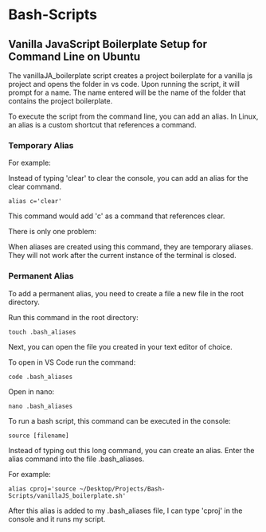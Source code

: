 # Bash-Scripts


## Vanilla JavaScript Boilerplate Setup for Command Line on Ubuntu

The vanillaJA_boilerplate script creates a project boilerplate for a vanilla js project and opens the folder in vs code.
Upon running the script, it will prompt for a name. The name entered will be the name
of the folder that contains the project boilerplate.


To execute the script from the command line, you can add an alias. 
In Linux, an alias is a custom shortcut that references a command.


### Temporary Alias

For example:

Instead of typing 'clear' to clear the console,
you can add an alias for the clear command.

```
alias c='clear'
```

This command would add 'c' as a command that references clear.


There is only one problem:

When aliases are created using this command, they are temporary aliases.
They will not work after the current instance of the terminal is closed.


### Permanent Alias

To add a permanent alias, you need to create a file a new file in the root directory.

Run this command in the root directory:

```
touch .bash_aliases
```
Next, you can open the file you created in your text editor of choice.

To open in VS Code run the command:

```
code .bash_aliases
```

Open in nano:

```
nano .bash_aliases
```


To run a bash script, this command can be executed in the console:

```
source [filename]
```

Instead of typing out this long command, you can create an alias. Enter the alias command into the file .bash_aliases.

For example:

```
alias cproj='source ~/Desktop/Projects/Bash-Scripts/vanillaJS_boilerplate.sh'
```

After this alias is added to my .bash_aliases file, I can type 'cproj' in the console and it runs my script.